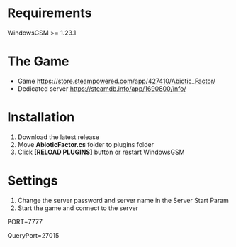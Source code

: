 # Requirements
WindowsGSM >= 1.23.1

# The Game

- Game
https://store.steampowered.com/app/427410/Abiotic_Factor/
- Dedicated server
https://steamdb.info/app/1690800/info/

# Installation

1. Download the latest release
2. Move **AbioticFactor.cs** folder to plugins folder
3. Click **[RELOAD PLUGINS]** button or restart WindowsGSM

# Settings

1. Change the server password and server name in the Server Start Param
2. Start the game and connect to the server

PORT=7777

QueryPort=27015

